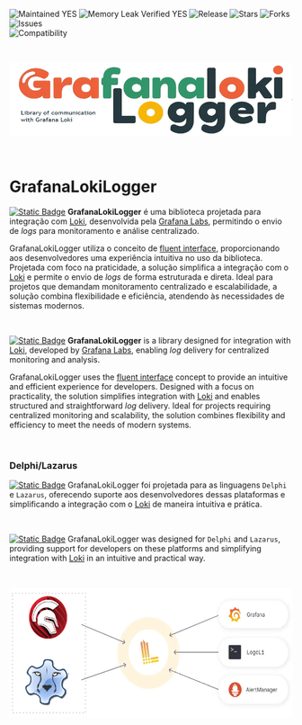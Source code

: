 ![Maintained YES](https://img.shields.io/badge/Maintained%3F-yes-green.svg?style=flat-square&color=important)
![Memory Leak Verified YES](https://img.shields.io/badge/Memory%20Leak%20Verified%3F-yes-green.svg?style=flat-square&color=important)
![Release](https://img.shields.io/github/v/release/antoniojmsjr/GrafanaLokiLogger?label=Latest%20release&style=flat-square&color=important)
![Stars](https://img.shields.io/github/stars/antoniojmsjr/GrafanaLokiLogger.svg?style=flat-square)
![Forks](https://img.shields.io/github/forks/antoniojmsjr/GrafanaLokiLogger.svg?style=flat-square)
![Issues](https://img.shields.io/github/issues/antoniojmsjr/GrafanaLokiLogger.svg?style=flat-square&color=blue)</br>
![Compatibility](https://img.shields.io/badge/Compatibility-Delphi,%20Lazarus-3db36a?style=flat-square)

</br>
<p align="center">
  <a href="https://github.com/antoniojmsjr/GrafanaLokiLogger/blob/main/Image/Logo.png">
    <img alt="GrafanaLokiLogger" height="130" width="600" src="https://github.com/antoniojmsjr/GrafanaLokiLogger/blob/main/Image/Logo.png">
  </a>
</p>
</br>

# GrafanaLokiLogger

[![Static Badge](https://img.shields.io/badge/Portugu%C3%AAs-(ptBR)-07C160)](https://github.com/antoniojmsjr/GrafanaLokiLogger) **GrafanaLokiLogger** é uma biblioteca projetada para integração com [Loki](https://grafana.com/oss/loki/), desenvolvida pela [Grafana Labs](https://grafana.com/), permitindo o envio de *logs* para monitoramento e análise centralizado.

GrafanaLokiLogger utiliza o conceito de [fluent interface](https://en.wikipedia.org/wiki/Fluent_interface), proporcionando aos desenvolvedores uma experiência intuitiva no uso da biblioteca. Projetada com foco na praticidade, a solução simplifica a integração com o [Loki](https://grafana.com/oss/loki/) e permite o envio de *logs* de forma estruturada e direta. 
Ideal para projetos que demandam monitoramento centralizado e escalabilidade, a solução combina flexibilidade e eficiência, atendendo às necessidades de sistemas modernos.

</br>

[![Static Badge](https://img.shields.io/badge/English-(enUS)-D14836)](https://github.com/antoniojmsjr/GrafanaLokiLogger) **GrafanaLokiLogger** is a library designed for integration with [Loki](https://grafana.com/oss/loki/), developed by [Grafana Labs](https://grafana.com/), enabling *log* delivery for centralized monitoring and analysis. 

GrafanaLokiLogger uses the [fluent interface](https://en.wikipedia.org/wiki/Fluent_interface) concept to provide an intuitive and efficient experience for developers. Designed with a focus on practicality, the solution simplifies integration with [Loki](https://grafana.com/oss/loki/) and enables structured and straightforward *log* delivery. Ideal for projects requiring centralized monitoring and scalability, the solution combines flexibility and efficiency to meet the needs of modern systems.

</br>

### Delphi/Lazarus

[![Static Badge](https://img.shields.io/badge/Portugu%C3%AAs-(ptBR)-07C160)](https://github.com/antoniojmsjr/GrafanaLokiLogger) GrafanaLokiLogger foi projetada para as linguagens `Delphi` e `Lazarus`, oferecendo suporte aos desenvolvedores dessas plataformas e simplificando a integração com o [Loki](https://grafana.com/oss/loki/) de maneira intuitiva e prática.

</br>

[![Static Badge](https://img.shields.io/badge/English-(enUS)-D14836)](https://github.com/antoniojmsjr/GrafanaLokiLogger) GrafanaLokiLogger was designed for `Delphi` and `Lazarus`, providing support for developers on these platforms and simplifying integration with [Loki](https://grafana.com/oss/loki/) in an intuitive and practical way.

</br>
<p align="center">
  <a href="https://github.com/antoniojmsjr/GrafanaLokiLogger/blob/main/Image/Loki.png">
    <img alt="GrafanaLokiLogger" height="230" width="600" src="https://github.com/antoniojmsjr/GrafanaLokiLogger/blob/main/Image/Loki.png">
  </a>
</p>
</br>
